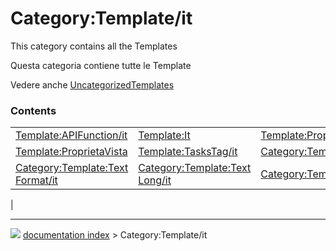# Category:Template/it
This category contains all the Templates

Questa categoria contiene tutte le Template

Vedere anche [UncategorizedTemplates](Special_UncategorizedTemplates.md)

### Contents

|     |     |     |
| --- | --- | --- |
| [Template:APIFunction/it](Template_APIFunction/it.md) | [Template:It](Template_It.md) | [Template:ProprietaDati](Template_ProprietaDati.md) |
| [Template:ProprietaVista](Template_ProprietaVista.md) | [Template:TasksTag/it](Template_TasksTag/it.md) | [Category:Template:Doc/it](Category_Template_Doc/it.md) |
| [Category:Template:Text Format/it](Category_Template_Text_Format/it.md) | [Category:Template:Text Long/it](Category_Template_Text_Long/it.md) | [Category:Template:Text/it](Category_Template_Text/it.md) |
|



---
![](images/Right_arrow.png) [documentation index](../README.md) > Category:Template/it
